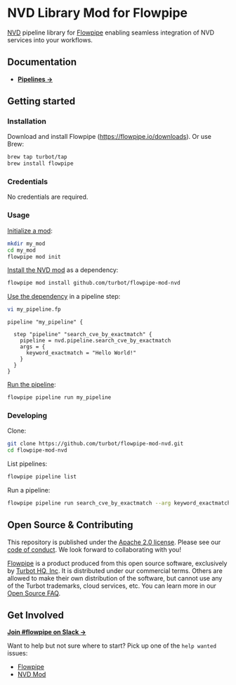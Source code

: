 # NVD Library Mod for Flowpipe

[NVD](https://nvd.nist.gov/) pipeline library for [Flowpipe](https://flowpipe.io) enabling seamless integration of NVD services into your workflows.

## Documentation

- **[Pipelines →](https://hub.flowpipe.io/mods/turbot/nvd/pipelines)**

## Getting started

### Installation

Download and install Flowpipe (https://flowpipe.io/downloads). Or use Brew:

```sh
brew tap turbot/tap
brew install flowpipe
```

### Credentials

No credentials are required.

### Usage

[Initialize a mod](https://flowpipe.io/docs/build/index#initializing-a-mod):

```sh
mkdir my_mod
cd my_mod
flowpipe mod init
```

[Install the NVD mod](https://flowpipe.io/docs/build/mod-dependencies#mod-dependencies) as a dependency:

```sh
flowpipe mod install github.com/turbot/flowpipe-mod-nvd
```

[Use the dependency](https://flowpipe.io/docs/build/write-pipelines/index) in a pipeline step:

```sh
vi my_pipeline.fp
```

```hcl
pipeline "my_pipeline" {

  step "pipeline" "search_cve_by_exactmatch" {
    pipeline = nvd.pipeline.search_cve_by_exactmatch
    args = {
      keyword_exactmatch = "Hello World!"
    }
  }
}
```

[Run the pipeline](https://flowpipe.io/docs/run/pipelines):

```sh
flowpipe pipeline run my_pipeline
```

### Developing

Clone:

```sh
git clone https://github.com/turbot/flowpipe-mod-nvd.git
cd flowpipe-mod-nvd
```

List pipelines:

```sh
flowpipe pipeline list
```

Run a pipeline:

```sh
flowpipe pipeline run search_cve_by_exactmatch --arg keyword_exactmatch="Hello World!"
```

## Open Source & Contributing

This repository is published under the [Apache 2.0 license](https://www.apache.org/licenses/LICENSE-2.0). Please see our [code of conduct](https://github.com/turbot/.github/blob/main/CODE_OF_CONDUCT.md). We look forward to collaborating with you!

[Flowpipe](https://flowpipe.io) is a product produced from this open source software, exclusively by [Turbot HQ, Inc](https://turbot.com). It is distributed under our commercial terms. Others are allowed to make their own distribution of the software, but cannot use any of the Turbot trademarks, cloud services, etc. You can learn more in our [Open Source FAQ](https://turbot.com/open-source).

## Get Involved

**[Join #flowpipe on Slack →](https://flowpipe.io/community/join)**

Want to help but not sure where to start? Pick up one of the `help wanted` issues:

- [Flowpipe](https://github.com/turbot/flowpipe/labels/help%20wanted)
- [NVD Mod](https://github.com/turbot/flowpipe-mod-nvd/labels/help%20wanted)

